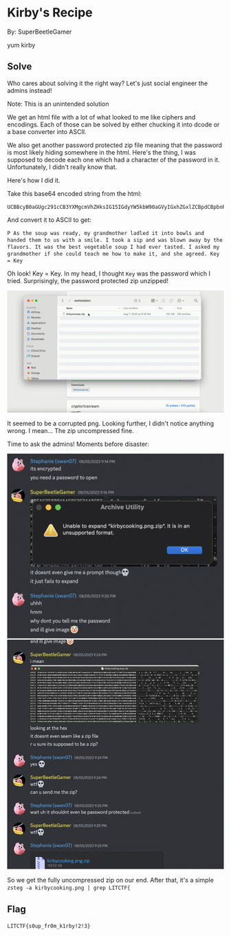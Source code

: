 # Kirby's Recipe

By: SuperBeetleGamer

yum kirby

## Solve

Who cares about solving it the right way? Let's just social engineer the admins instead!

Note: This is an unintended solution

We get an html file with a lot of what looked to me like ciphers and encodings. Each of those can be solved by either chucking it into dcode or a base converter into ASCII.

We also get another password protected zip file meaning that the password is most likely hiding somewhere in the html. Here's the thing, I was supposed to decode each one which had a character of the password in it. Unfortunately, I didn't really know that.

Here's how I did it.

Take this base64 encoded string from the html:
```
UCBBcyB0aGUgc291cCB3YXMgcmVhZHksIG15IGdyYW5kbW90aGVyIGxhZGxlZCBpdCBpbnRvIGJvd2xzIGFuZCBoYW5kZWQgdGhlbSB0byB1cyB3aXRoIGEgc21pbGUuIEkgdG9vayBhIHNpcCBhbmQgd2FzIGJsb3duIGF3YXkgYnkgdGhlIGZsYXZvcnMuIEl0IHdhcyB0aGUgYmVzdCB2ZWdldGFibGUgc291cCBJIGhhZCBldmVyIHRhc3RlZC4gSSBhc2tlZCBteSBncmFuZG1vdGhlciBpZiBzaGUgY291bGQgdGVhY2ggbWUgaG93IHRvIG1ha2UgaXQsIGFuZCBzaGUgYWdyZWVkLiBLZXkgPSBLZXk=
```
And convert it to ASCII to get:
```
P As the soup was ready, my grandmother ladled it into bowls and handed them to us with a smile. I took a sip and was blown away by the flavors. It was the best vegetable soup I had ever tasted. I asked my grandmother if she could teach me how to make it, and she agreed. Key = Key
```

Oh look! Key = Key. In my head, I thought `Key` was the password which I tried. Surprisingly, the password protected zip unzipped! 

![](https://github.com/SuperBeetleGamer/Crypto-Writeups/blob/main/LITCTF%202023/Kirby_s_zip.gif)

It seemed to be a corrupted png. Looking further, I didn't notice anything wrong. I mean... The zip uncompressed fine.

Time to ask the admins! Moments before disaster:

![](https://github.com/SuperBeetleGamer/Crypto-Writeups/blob/main/LITCTF%202023/Screen%20Shot%202023-08-12%20at%2010.45.43%20PM.png)
![](https://github.com/SuperBeetleGamer/Crypto-Writeups/blob/main/LITCTF%202023/Screen%20Shot%202023-08-12%20at%2010.46.30%20PM.png)

So we get the fully uncompressed zip on our end. After that, it's a simple `zsteg -a kirbycooking.png | grep LITCTF{`

## Flag

`LITCTF{s0up_fr0m_k1rby!2!3}`
